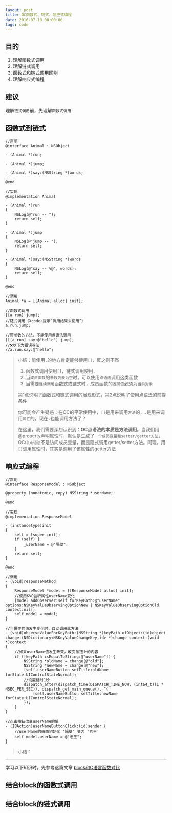 ```yaml
---
layout: post
title: OC函数式、链式、响应式编程
date: 2016-07-10 00:00:00
tags: code
---
```


## 目的

1. 理解函数式调用
2. 理解链式调用
3. 函数式和链式调用区别
4. 理解响应式编程

## 建议

理解`链式调用`前，先理解`函数式调用`

## 函数式到链式

```
//声明
@interface Animal : NSObject

- (Animal *)run;

- (Animal *)jump;

- (Animal *)say:(NSString *)words;

@end

//实现
@implementation Animal

- (Animal *)run
{
    NSLog(@"run -- ");
    return self;
}

- (Animal *)jump
{
    NSLog(@"jump -- ");
    return self;
}

- (Animal *)say:(NSString *)words
{
    NSLog(@"say -- %@", words);
    return self;
}

@end
```

```
//调用
Animal *a = [[Animal alloc] init];
    
//函数式调用
[[a run] jump];
//链式调用（Xcode⚠️提示“调用结果未使用”）
a.run.jump;

//带参数的方法，不能使用点语法调用
[[[a run] say:@"hello"] jump];
//❌以下为错误写法
//a.run.say:@"hello";
```

> 小结：能使用`.`的地方肯定能够使用`[]`，反之则不然
>
> 1. 函数式调用使用`[]`，链式调用使用`.`
> 2. 当`成员函数`的`参数列表为空`时，可以使用`点语法`调用这类函数
> 3. 当需要`连续调用`函数式或链式时，成员函数的`返回值`必须为`当前对象`
>
> 第1点说明了函数式和链式调用的展现形式，第2点说明了使用点语法的前提条件
>
> 你可能会产生疑惑：在OC的平常使用中，`[]`是用来调用`方法`的，`.`是用来调用`属性`的，现在`.`也能调用方法了？
>
> 在这里，我们需要深刻认识到：**OC点语法的本质是方法调用**。当我们用@property声明属性时，默认是生成了`一个成员变量和setter/getter方法`，OC中`点语法`不是访问成员变量，而是隐式调用getter/setter方法。同理，用`[]`调用属性时，其实是调用了该属性的getter方法
>

## 响应式编程

```
//声明
@interface ResponseModel : NSObject

@property (nonatomic, copy) NSString *userName;

@end

//实现
@implementation ResponseModel

- (instancetype)init
{
    self = [super init];
    if (self) {
        _userName = @"隔壁";
    }
    return self;
}

@end
```

```
//调用
- (void)responseMethod
{
    ResponseModel *model = [[ResponseModel alloc] init];
    //使用KVO监听属性userName变化
    [model addObserver:self forKeyPath:@"userName" options:NSKeyValueObservingOptionNew | NSKeyValueObservingOptionOld context:nil];
    self.model = model;
}

//当属性的值发生变化时，自动调用此方法
- (void)observeValueForKeyPath:(NSString *)keyPath ofObject:(id)object change:(NSDictionary<NSKeyValueChangeKey,id> *)change context:(void *)context
{
    //如果userName值发生改变，改变按钮上的内容
    if ([keyPath isEqualToString:@"userName"]) {
        NSString *oldName = change[@"old"];
        NSString *newName = change[@"new"];
        [self.userNameButton setTitle:oldName forState:UIControlStateNormal];
        //设置延时1秒
        dispatch_after(dispatch_time(DISPATCH_TIME_NOW, (int64_t)(1 * NSEC_PER_SEC)), dispatch_get_main_queue(), ^{
            [self.userNameButton setTitle:newName forState:UIControlStateNormal];
        });
    }
}

//点击按钮改变userName的值
- (IBAction)userNameButtonClick:(id)sender {
	//userName的值由初始化 '隔壁' 变为 '老王'
    self.model.userName = @"老王";
}
```

> 小结：
>
> 

---

学习以下知识时，先参考这篇文章 [block和C语言函数对比](http://yunschou.github.io/2016/07/code-block/)

## 结合block的函数式调用





## 结合block的链式调用







